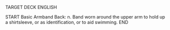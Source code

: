 TARGET DECK
ENGLISH

START
Basic
Armband
Back: n. Band worn around the upper arm to hold up a shirtsleeve, or as identification, or to aid swimming.
END
